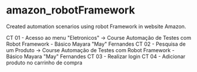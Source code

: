 # amazon_robotFramework

Created automation scenarios  using robot Framework in website Amazon.

CT 01 - Acesso ao menu "Eletronicos" -> Course Automação de Testes com Robot Framework - Básico Mayara "May" Fernandes
CT 02 - Pesquisa de um Produto -> Course Automação de Testes com Robot Framework - Básico Mayara "May" Fernandes
CT 03 - Realizar login
CT 04 - Adicionar produto no carrinho de compra

